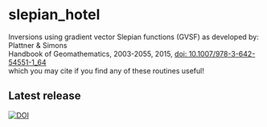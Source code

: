 # slepian_hotel
Inversions using gradient vector Slepian functions (GVSF) as developed by:<br>
Plattner &amp; Simons<br>
Handbook of Geomathematics, 2003-2055, 2015, <a href="http://dx.doi.org/10.1007/978-3-642-54551-1_64">doi: 10.1007/978-3-642-54551-1_64</a><br>
which you may cite if you find any of these routines useful! 

## Latest release
[![DOI](https://zenodo.org/badge/6548/csdms-contrib/slepian_hotel.svg)](https://zenodo.org/badge/latestdoi/6548/csdms-contrib_hotel)




